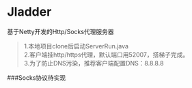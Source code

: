 # Jladder
基于Netty开发的Http/Socks代理服务器

> 1.本地项目clone后启动ServerRun.java    
> 2.客户端挂http/https代理，默认端口用52007，搭梯子完成。   
> 3.为了防止DNS污染，推荐客户端配置DNS：8.8.8.8

###Socks协议待实现
